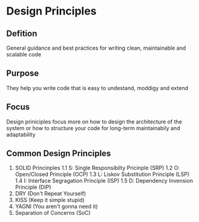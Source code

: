 # Design Principles 

## Defition
General guidance and best practices for writing clean, maintainable and scalable code

## Purpose
They help you write code that is easy to undestand, moddigy and extend 

## Focus
Design priniciples focus more on how to design the architecture of the system or 
how to structure your code for long-term maintainabily and adaptability

## Common Design Principles
1. SOLID Princinples 
    1.1 S: Single Responsibilty Pricinple (SRP)
    1.2 O: Open/Closed Principle (OCP) 
    1.3 L: Liskov Substitution Principle (LSP)
    1.4 I: Interface Segragation Principle (ISP) 
    1.5 D: Dependency Invension Principle (DIP)
2. DRY (Don't Repeat Yourself)
3. KISS (Keep it simple stupid)
4. YAGNI (You aren't gonna need it)
5. Separation of Concerns (SoC)
